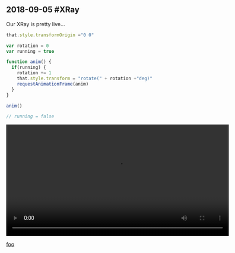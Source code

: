 ## 2018-09-05 #XRay

Our XRay is pretty live...


```javascript
that.style.transformOrigin ="0 0"

var rotation = 0
var running = true

function anim() {
  if(running) {    
    rotation += 1
    that.style.transform = "rotate(" + rotation +"deg)"
    requestAnimationFrame(anim)
  }
}

anim()

// running = false

```

<video width="600" autoplay controls>
  <source src="xray_rotation.mp4" type="video/mp4">
</video>

[foo](foo.txt)